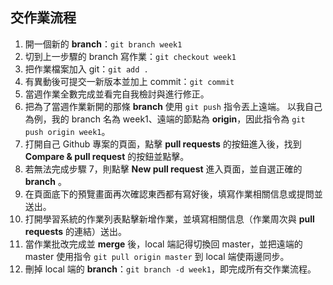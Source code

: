 ## 交作業流程
1. 開一個新的 **branch**：`git branch week1`
2. 切到上一步驟的 branch 寫作業：`git checkout week1`
3. 把作業檔案加入 git：`git add .`
4. 有異動後可提交一新版本並加上 commit：`git commit`
5. 當週作業全數完成並看完自我檢討與進行修正。
6. 把為了當週作業新開的那條 **branch** 使用 `git push` 指令丟上遠端。
    以我自己為例，我的 branch 名為 week1、遠端的節點為 **origin**，因此指令為 `git push origin week1`。
7. 打開自己 Github 專案的頁面，點擊 **pull requests** 的按鈕進入後，找到 **Compare & pull request** 的按鈕並點擊。
8. 若無法完成步驟 7，則點擊 **New pull request** 進入頁面，並自選正確的 **branch** 。
9. 在頁面底下的預覽畫面再次確認東西都有寫好後，填寫作業相關信息或提問並送出。
10. 打開學習系統的作業列表點擊新增作業，並填寫相關信息（作業周次與 **pull requests** 的連結）送出。
11. 當作業批改完成並 **merge** 後，local 端記得切換回 master，並把遠端的 master 使用指令 `git pull origin master` 到 local 端使兩邊同步。
12. 刪掉 local 端的 **branch**：`git branch -d week1`，即完成所有交作業流程。